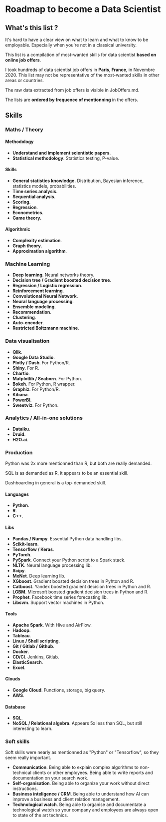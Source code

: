 # Roadmap to become a Data Scientist

## What's this list ?

It's hard to have a clear view on what to learn and what to know to be employable. Especially when you're not in a classical university.

This list is a compilation of most-wanted skills for data scientist **based on online job offers**.

I took hundreds of data scientist job offers in **Paris, France**, in Novembre 2020. This list may not be representative of the most-wanted skills in other areas or countries.

The raw data extracted from job offers is visible in JobOffers.md.

The lists are **ordered by frequence of mentionning** in the offers.

## Skills

### Maths / Theory

#### Methodology

- **Understand and implement scientistic papers**.
- **Statistical methodology**. Statistics testing, P-value.

#### Skills

- **General statistics knowledge.** Distribution, Bayesian inference, statistics models, probabilities.
- **Time series analysis**.
- **Sequential analysis**.
- **Scoring**.
- **Regression**.
- **Econometrics**.
- **Game theory.**

#### **Algorithmic**

- **Complexity estimation**.
- **Graph theory**.
- **Approximation algorithm**.

### Machine Learning

- **Deep learning**. Neural networks theory.
- **Decision tree / Gradient boosted decision tree**.
- **Regression / Logistic regression**.
- **Reinforcement learning**.
- **Convolutional Neural Network**.
- **Neural language processing**.
- **Ensemble modeling**.
- **Recommendation**.
- **Clustering**.
- **Auto-encoder**.
- **Restricted Boltzmann machine**.

### Data visualisation

- **Qlik**.
- **Google Data Studio**.
- **Plotly / Dash**. For Python/R.
- **Shiny**. For R.
- **Chartio**.
- **Matplotlib / Seaborn**. For Python.
- **Bokeh**. For Python, R wrapper.
- **Graphiz**. For Python/R.
- **Kibana**.
- **PowerBI**.
- **Sweetviz**. For Python.

### Analytics / All-in-one solutions

- **Dataiku**.
- **Druid**.
- **H2O.ai**.

### Production

Python was 2x more mentionned than R, but both are really demanded.

SQL is as demanded as R, it appears to be an essential skill.

Dashboarding in general is a top-demanded skill.

#### Languages

- **Python**.
- **R**.
- **C++**.

#### Libs

- **Pandas / Numpy**. Essential Python data handling libs.
- **Scikit-learn**.
- **Tensorflow / Keras**.
- **PyTorch**.
- **PySpark**. Connect your Python script to a Spark stack.
- **NLTK**. Neural language processing lib.
- **Scipy**.
- **MxNet**. Deep learning lib.
- **XGboost**. Gradient boosted decision trees in Pyhton and R.
- **Catboost**. Yandex boosted gradient decision trees in Python and R.
- **LGBM**. Microsoft boosted gradient decision trees in Python and R.
- **Prophet**. Facebook time series forecasting lib.
- **Libsvm**. Support vector machines in Python.

#### Tools

- **Apache Spark**. With Hive and AirFlow.
- **Hadoop**.
- **Tableau**.
- **Linux / Shell scripting**.
- **Git / Gitlab / Github**.
- **Docker**.
- **CD/CI**. Jenkins, Gitlab.
- **ElasticSearch**.
- **Excel**.

#### Clouds

- **Google Cloud**. Functions, storage, big query.
- **AWS**.

#### Database

- **SQL**.
- **NoSQL / Relational algebra**. Appears 5x less than SQL, but still interesting to learn.

### Soft skills

Soft skills were nearly as mentionned as "Python" or "Tensorflow", so they seem really important.

- **Communication**. Being able to explain complex algorithms to non-technical clients or other employees. Being able to write reports and documentation on your search work.
- **Self-organisation**. Being able to organize your work without direct instructions.
- **Business inteligence / CRM**. Being able to understand how AI can improve a business and client relation management.
- **Technological watch**. Being able to organise and documentate a technological watch so your company and employees are always open to state of the art technics.